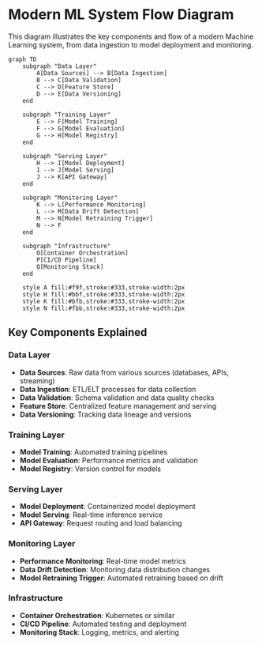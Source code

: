 # Modern ML System Flow Diagram

This diagram illustrates the key components and flow of a modern Machine Learning system, from data ingestion to model deployment and monitoring.

```mermaid
graph TD
    subgraph "Data Layer"
        A[Data Sources] --> B[Data Ingestion]
        B --> C[Data Validation]
        C --> D[Feature Store]
        D --> E[Data Versioning]
    end

    subgraph "Training Layer"
        E --> F[Model Training]
        F --> G[Model Evaluation]
        G --> H[Model Registry]
    end

    subgraph "Serving Layer"
        H --> I[Model Deployment]
        I --> J[Model Serving]
        J --> K[API Gateway]
    end

    subgraph "Monitoring Layer"
        K --> L[Performance Monitoring]
        L --> M[Data Drift Detection]
        M --> N[Model Retraining Trigger]
        N --> F
    end

    subgraph "Infrastructure"
        O[Container Orchestration]
        P[CI/CD Pipeline]
        Q[Monitoring Stack]
    end

    style A fill:#f9f,stroke:#333,stroke-width:2px
    style H fill:#bbf,stroke:#333,stroke-width:2px
    style K fill:#bfb,stroke:#333,stroke-width:2px
    style N fill:#fbb,stroke:#333,stroke-width:2px
```

## Key Components Explained

### Data Layer
- **Data Sources**: Raw data from various sources (databases, APIs, streaming)
- **Data Ingestion**: ETL/ELT processes for data collection
- **Data Validation**: Schema validation and data quality checks
- **Feature Store**: Centralized feature management and serving
- **Data Versioning**: Tracking data lineage and versions

### Training Layer
- **Model Training**: Automated training pipelines
- **Model Evaluation**: Performance metrics and validation
- **Model Registry**: Version control for models

### Serving Layer
- **Model Deployment**: Containerized model deployment
- **Model Serving**: Real-time inference service
- **API Gateway**: Request routing and load balancing

### Monitoring Layer
- **Performance Monitoring**: Real-time model metrics
- **Data Drift Detection**: Monitoring data distribution changes
- **Model Retraining Trigger**: Automated retraining based on drift

### Infrastructure
- **Container Orchestration**: Kubernetes or similar
- **CI/CD Pipeline**: Automated testing and deployment
- **Monitoring Stack**: Logging, metrics, and alerting 